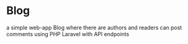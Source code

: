 # Blog
a simple web-app Blog where there are authors and readers can post comments using PHP Laravel with API endpoints 
